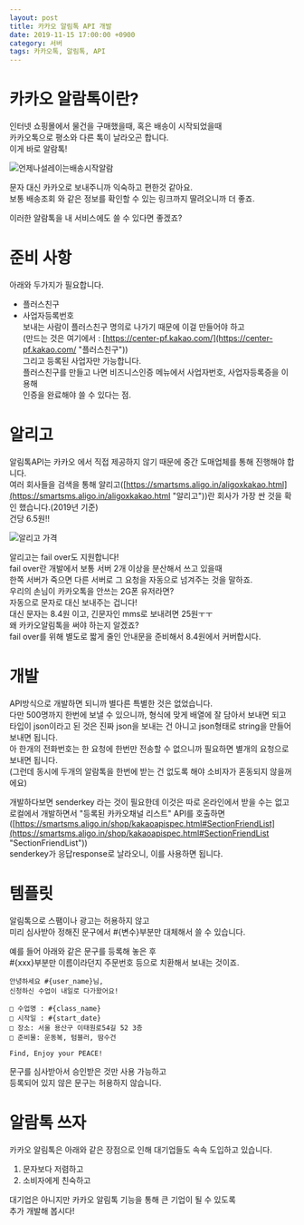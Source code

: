 ```yaml
---
layout: post
title: 카카오 알림톡 API 개발
date: 2019-11-15 17:00:00 +0900
category: 서버
tags: 카카오톡, 알림톡, API
---
```



# 카카오 알람톡이란?
인터넷 쇼핑몰에서 물건을 구매했을때, 혹은 배송이 시작되었을때  
카카오톡으로 평소와 다른 톡이 날라오곤 합니다.  
이게 바로 알람톡!

![언제나설레이는배송시작알람](https://user-images.githubusercontent.com/7343388/68920839-e9bc5700-07b9-11ea-8ba0-cf080b841011.jpg)

문자 대신 카카오로 보내주니까 익숙하고 편한것 같아요.  
보통 배송조회 와 같은 정보를 확인할 수 있는 링크까지 딸려오니까 더 좋죠.  

이러한 알람톡을 내 서비스에도 쓸 수 있다면 좋겠죠?  

# 준비 사항
아래와 두가지가 필요합니다.  
- 플러스친구  
- 사업자등록번호  
보내는 사람이 플러스친구 명의로 나가기 때문에 이걸 만들어야 하고  
(만드는 것은 여기에서 : [https://center-pf.kakao.com/](https://center-pf.kakao.com/ "플러스친구"))  
그리고 등록된 사업자만 가능합니다.  
플러스친구를 만들고 나면 비즈니스인증 메뉴에서 사업자번호, 사업자등록증을 이용해  
인증을 완료해야 쓸 수 있다는 점.   


# 알리고
알림톡API는 카카오 에서 직접 제공하지 않기 때문에 중간 도매업체를 통해 진행해야 합니다.  
여러 회사들을 검색을 통해 알리고([https://smartsms.aligo.in/aligoxkakao.html](https://smartsms.aligo.in/aligoxkakao.html "알리고"))란 회사가 
가장 싼 것을 확인 했습니다.(2019년 기준)  
건당 6.5원!!  

![알리고 가격](https://smartsms.aligo.in/img/shop/img-why-01.png)

알리고는 fail over도 지원합니다!  
fail over란 개발에서 보통 서버 2개 이상을 분산해서 쓰고 있을때  
한쪽 서버가 죽으면 다른 서버로 그 요청을 자동으로 넘겨주는 것을 말하죠.  
우리의 손님이 카카오톡을 안쓰는 2G폰 유저라면?  
자동으로 문자로 대신 보내주는 겁니다!  
대신 문자는 8.4원 이고, 긴문자인 mms로 보내려면 25원ㅜㅜ   
왜 카카오알림톡을 써야 하는지 알겠죠?   
fail over를 위해 별도로 짧게 줄인 안내문을 준비해서 8.4원에서 커버합시다.  


# 개발  
API방식으로 개발하면 되니까 별다른 특별한 것은 없었습니다.  
다만 500명까지 한번에 보낼 수 있으니까, 형식에 맞게 배열에 잘 담아서 보내면 되고  
타입이 json이라고 된 것은 진짜 json을 보내는 건 아니고 json형태로 string을 만들어 보내면 됩니다.   
아 한개의 전화번호는 한 요청에 한번만 전송할 수 없으니까 필요하면 별개의 요청으로 보내면 됩니다.  
(그런데 동시에 두개의 알람톡을 한번에 받는 건 없도록 해야 소비자가 혼동되지 않을꺼에요)  

개발하다보면 senderkey 라는 것이 필요한데 이것은 따로 온라인에서 받을 수는 없고  
로컬에서 개발하면서 "등록된 카카오채널 리스트" API를 호출하면  
([https://smartsms.aligo.in/shop/kakaoapispec.html#SectionFriendList](https://smartsms.aligo.in/shop/kakaoapispec.html#SectionFriendList "SectionFriendList"))  
senderkey가 응답response로 날라오니, 이를 사용하면 됩니다.  

# 템플릿
알림톡으로 스팸이나 광고는 허용하지 않고  
미리 심사받아 정해진 문구에서 #{변수}부분만 대체해서 쓸 수 있습니다.  

예를 들어 아래와 같은 문구를 등록해 놓은 후  
#{xxx}부분만 이름이라던지 주문번호 등으로 치환해서 보내는 것이죠.  

```
안녕하세요 #{user_name}님,  
신청하신 수업이 내일로 다가왔어요!  

□ 수업명 : #{class_name}  
□ 시작일 : #{start_date}  
□ 장소: 서울 용산구 이태원로54길 52 3층  
□ 준비물: 운동복, 텀블러, 땀수건  

Find, Enjoy your PEACE!  
```


문구를 심사받아서 승인받은 것만 사용 가능하고  
등록되어 있지 않은 문구는 허용하지 않습니다.  

# 알람톡 쓰자
카카오 알림톡은 아래와 같은 장점으로 인해 대기업들도 속속 도입하고 있습니다.  
1. 문자보다 저렴하고  
2. 소비자에게 친숙하고  

대기업은 아니지만 카카오 알림톡 기능을 통해 큰 기업이 될 수 있도록  
추가 개발해 봅시다!  
